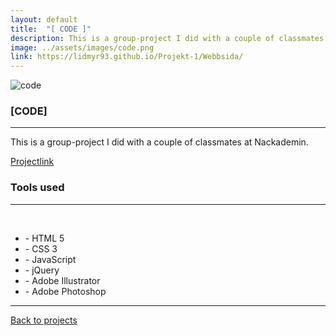 ```yaml
---
layout: default
title:  "[ CODE ]"
description: This is a group-project I did with a couple of classmates at Nackademin.
image: ../assets/images/code.png
link: https://lidmyr93.github.io/Projekt-1/Webbsida/
---
```


<section>
<div class="big-spacer"></div>
<img src="{{ site.baseurl }}/assets/images/code.png" class="project-big-pic" alt="code">
<div class="mini-spacer"></div>
</section>
<section class="project-half">
<section class="project">
  <h1 class="project-big-h1">[CODE]</h1>
  <hr class="green-hr">
<p>This is a group-project I did with a couple of classmates at Nackademin.</p>
 <div class="project-info-trunc">
  <div class="mob-desc"></div>
  <div class="mob-link"><a href="https://lidmyr93.github.io/Projekt-1/Webbsida/" class="big-project-link project-link" target="_blank">Projectlink</a></div>
  </div>
</section>
<section class="project">
<h1 class="project-big-h1">Tools used</h1>
<hr class="green-hr">
<br>
<ul class="tools-used-list">
<li>- HTML 5</li>
<li>- CSS 3</li>
<li>- JavaScript</li>
<li>- jQuery</li>
<li>- Adobe Illustrator</li>
<li>- Adobe Photoshop</li>
</ul>
</section>
</section>
<div class="center">
<hr class="wavy-hr">
<div class="big-spacer"></div>
<a href="{{ site.baseurl }}/work" class="back-to"><i class="fas fa-angle-left"></i><i class="fas fa-angle-left"></i> Back to projects</a>
</div>
<div class="spacer"><div>